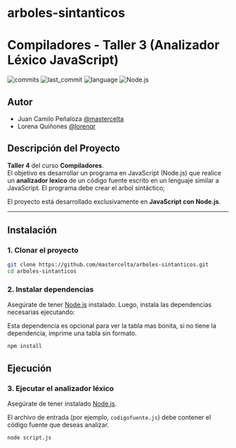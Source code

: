 # arboles-sintanticos

# Compiladores - Taller 3 (Analizador Léxico JavaScript)

![commits](https://badgen.net/github/commits/mastercelta/lexico-compiladores?icon=github)
![last_commit](https://img.shields.io/github/last-commit/mastercelta/lexico-compiladores)
![language](https://img.shields.io/badge/language-JavaScript-yellow.svg)
![Node.js](https://img.shields.io/badge/runtime-Node.js-green.svg)

## Autor

- Juan Camilo Peñaloza [@mastercelta](https://www.github.com/mastercelta)
- Lorena Quiñones [@lorenqr](https://www.github.com/lorenqr)

## Descripción del Proyecto

**Taller 4** del curso **Compiladores**.  
El objetivo es desarrollar un programa en JavaScript (Node.js) que realice un **analizador lexico** de un código fuente escrito en un lenguaje similar a JavaScript. El programa debe crear el arbol sintáctico;


El proyecto está desarrollado exclusivamente en **JavaScript con Node.js**.

---

## Instalación

### 1. Clonar el proyecto

```bash
git clone https://github.com/mastercelta/arboles-sintanticos.git
cd arboles-sintanticos
```
### 2. Instalar dependencias

Asegúrate de tener [Node.js](https://nodejs.org/) instalado. Luego, instala las dependencias necesarias ejecutando:

Esta dependencia es opcional para ver la tabla mas bonita, si no tiene la dependencia, imprime una tabla sin formato.

```bash
npm install 
```

## Ejecución

### 3. Ejecutar el analizador léxico

Asegúrate de tener instalado [Node.js](https://nodejs.org/).

El archivo de entrada (por ejemplo, `codigofuente.js`) debe contener el código fuente que deseas analizar.

```bash
node script.js 
```